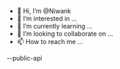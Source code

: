 - 👋 Hi, I’m @Niwank
- 👀 I’m interested in ...
- 🌱 I’m currently learning ...
- 💞️ I’m looking to collaborate on ...
- 📫 How to reach me ...

<!---
Niwank/Niwank is a ✨ special ✨ repository because its `README.md` (this file) appears on your GitHub profile.
You can click the Preview link to take a look at your changes.
--->
--public-api
